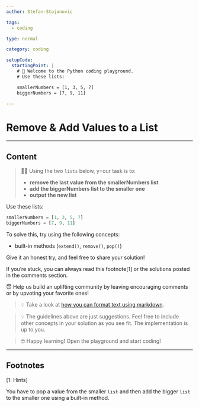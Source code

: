 ```yaml
---
author: Stefan-Stojanovic

tags:
  - coding

type: normal

category: coding

setupCode:
  startingPoint: |
    # 👋 Welcome to the Python coding playground. 
    # Use these lists:

    smallerNumbers = [1, 3, 5, 7]
    biggerNumbers = [7, 9, 11]

---
```


# Remove & Add Values to a List

---

## Content

> 👩‍💻 Using the two `lists` below, y=our task is to:
> - **remove the last value from the smallerNumbers list**
> - **add the biggerNumbers list to the smaller one**
> - **output the new list**

Use these lists:
```python
smallerNumbers = [1, 3, 5, 7]
biggerNumbers = [7, 9, 11]
```

To solve this, try using the following concepts:
- built-in methods (`extend()`, `remove()`, `pop()`)

Give it an honest try, and feel free to share your solution!

If you’re stuck, you can always read this footnote[1] or the solutions posted in the comments section.

😇 Help us build an uplifting community by leaving encouraging comments or by upvoting your favorite ones!

> 💡 Take a look at [how you can format text using markdown](https://www.enki.com/glossary/general/markdown-formatting).

> 💡 The guidelines above are just suggestions. Feel free to include other concepts in your solution as you see fit. The implementation is up to you.

> 🤓 Happy learning! Open the playground and start coding!

---

## Footnotes

[1: Hints]

You have to pop a value from the smaller `list` and then add the bigger `list` to the smaller one using a built-in method.
